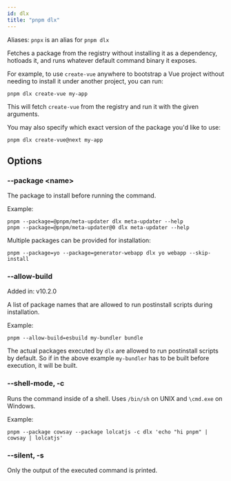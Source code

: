```yaml
---
id: dlx
title: "pnpm dlx"
---
```


Aliases: `pnpx` is an alias for `pnpm dlx`

Fetches a package from the registry without installing it as a dependency, hotloads it, and runs whatever default command binary it exposes.

For example, to use `create-vue` anywhere to bootstrap a Vue project without
needing to install it under another project, you can run:

```
pnpm dlx create-vue my-app
```

This will fetch `create-vue` from the registry and run it with the given arguments.

You may also specify which exact version of the package you'd like to use:

```
pnpm dlx create-vue@next my-app
```

## Options

### --package &lt;name\>

The package to install before running the command.

Example:

```
pnpm --package=@pnpm/meta-updater dlx meta-updater --help
pnpm --package=@pnpm/meta-updater@0 dlx meta-updater --help
```

Multiple packages can be provided for installation:

```
pnpm --package=yo --package=generator-webapp dlx yo webapp --skip-install
```

### --allow-build

Added in: v10.2.0

A list of package names that are allowed to run postinstall scripts during installation.

Example:

```
pnpm --allow-build=esbuild my-bundler bundle
```

The actual packages executed by `dlx` are allowed to run postinstall scripts by default. So if in the above example `my-bundler` has to be built before execution, it will be built.

### --shell-mode, -c

Runs the command inside of a shell. Uses `/bin/sh` on UNIX and `\cmd.exe` on Windows.

Example: 

```
pnpm --package cowsay --package lolcatjs -c dlx 'echo "hi pnpm" | cowsay | lolcatjs'
```

### --silent, -s

Only the output of the executed command is printed.
